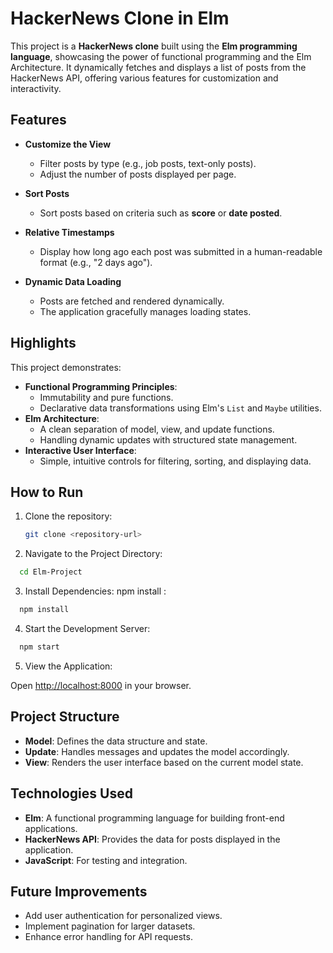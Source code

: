 # HackerNews Clone in Elm

This project is a **HackerNews clone** built using the **Elm programming language**, showcasing the power of functional programming and the Elm Architecture. It dynamically fetches and displays a list of posts from the HackerNews API, offering various features for customization and interactivity.

## Features

- **Customize the View**
  - Filter posts by type (e.g., job posts, text-only posts).
  - Adjust the number of posts displayed per page.

- **Sort Posts**
  - Sort posts based on criteria such as **score** or **date posted**.

- **Relative Timestamps**
  - Display how long ago each post was submitted in a human-readable format (e.g., "2 days ago").

- **Dynamic Data Loading**
  - Posts are fetched and rendered dynamically.
  - The application gracefully manages loading states.

## Highlights

This project demonstrates:
- **Functional Programming Principles**:
  - Immutability and pure functions.
  - Declarative data transformations using Elm's `List` and `Maybe` utilities.
- **Elm Architecture**:
  - A clean separation of model, view, and update functions.
  - Handling dynamic updates with structured state management.
- **Interactive User Interface**:
  - Simple, intuitive controls for filtering, sorting, and displaying data.

## How to Run

1. Clone the repository:
   ```bash
   git clone <repository-url>
   ```
2. Navigate to the Project Directory:  
  ```bash
    cd Elm-Project
  ```
3. Install Dependencies: npm install :
  ```bash
    npm install
  ```
4. Start the Development Server:
  ```bash
    npm start
  ```
5. View the Application:

  Open <http://localhost:8000> in your browser.


## Project Structure

- **Model**: Defines the data structure and state.
- **Update**: Handles messages and updates the model accordingly.
- **View**: Renders the user interface based on the current model state.

## Technologies Used

- **Elm**: A functional programming language for building front-end applications.
- **HackerNews API**: Provides the data for posts displayed in the application.
- **JavaScript**: For testing and integration.

## Future Improvements

- Add user authentication for personalized views.
- Implement pagination for larger datasets.
- Enhance error handling for API requests.


